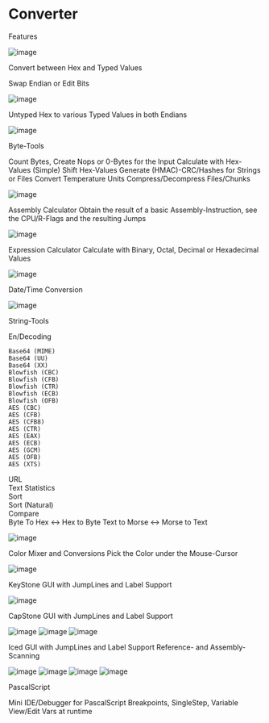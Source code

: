 # Converter

Features

![image](https://github.com/TetzkatLipHoka/Converter/assets/10427286/3dbd412c-470c-440b-bd2e-b2ce5cc48402)


Convert between Hex and Typed Values

Swap Endian or Edit Bits


![image](https://user-images.githubusercontent.com/10427286/196573917-51164e72-289d-4cc0-bd42-0b873bc72ed3.png)

Untyped Hex to various Typed Values in both Endians


![image](https://github.com/TetzkatLipHoka/Converter/assets/10427286/a6a73fdf-8bdb-4389-bce6-f9d77fecf348)


Byte-Tools

  Count Bytes, Create Nops or 0-Bytes for the Input
  Calculate with Hex-Values (Simple)
  Shift Hex-Values
  Generate (HMAC)-CRC/Hashes for Strings or Files
  Convert Temperature Units
  Compress/Decompress Files/Chunks


![image](https://user-images.githubusercontent.com/10427286/196573942-c57759a3-99da-4e5f-bcdc-23da487ad91e.png)

Assembly Calculator
Obtain the result of a basic Assembly-Instruction, see the CPU/R-Flags and the resulting Jumps

![image](https://github.com/TetzkatLipHoka/Converter/assets/10427286/620ac2d0-f4ad-48b3-8f12-c84d298327a5)

Expression Calculator
Calculate with Binary, Octal, Decimal or Hexadecimal Values

![image](https://user-images.githubusercontent.com/10427286/196573965-69553839-cae2-4872-a0eb-b789d5aa7efb.png)

Date/Time Conversion


![image](https://user-images.githubusercontent.com/10427286/196573998-9c86dabe-145f-4597-8e49-ef9d9b2d5fd4.png)

String-Tools

  En/Decoding 
  
    Base64 (MIME)   
    Base64 (UU)    
    Base64 (XX)    
    Blowfish (CBC)    
    Blowfish (CFB)    
    Blowfish (CTR)
    Blowfish (ECB)    
    Blowfish (OFB)    
    AES (CBC)    
    AES (CFB)    
    AES (CFB8)    
    AES (CTR)    
    AES (EAX)    
    AES (ECB)    
    AES (GCM)    
    AES (OFB)    
    AES (XTS)
  
  URL  
  Text Statistics  
  Sort  
  Sort (Natural)  
  Compare  
  Byte To Hex <-> Hex to Byte
  Text to Morse <-> Morse to Text
  

![image](https://user-images.githubusercontent.com/10427286/196574025-38fd39cf-9d02-40ac-8fc7-8928f8c43a02.png)

Color Mixer and Conversions
Pick the Color under the Mouse-Cursor


![image](https://user-images.githubusercontent.com/10427286/196574067-921221ac-82ad-415b-81bf-cc3d854ec230.png)

KeyStone GUI with JumpLines and Label Support


![image](https://user-images.githubusercontent.com/10427286/196574253-fe9c665f-7320-4217-92ca-994e909cad72.png)

CapStone GUI with JumpLines and Label Support

![image](https://user-images.githubusercontent.com/10427286/212536712-94bdbf73-9bd0-4d45-a868-385c7dab00d4.png)
![image](https://github.com/TetzkatLipHoka/Converter/assets/10427286/c47cac2d-52b5-488d-ae11-29189be84eb3)
![image](https://github.com/TetzkatLipHoka/Converter/assets/10427286/5dee0f61-1309-498d-beba-5102e0dad517)


Iced GUI with JumpLines and Label Support
Reference- and Assembly-Scanning

![image](https://user-images.githubusercontent.com/10427286/212536930-47f928ff-7463-4958-a3f7-df13eae40974.png)
![image](https://user-images.githubusercontent.com/10427286/212536958-54ff8aba-688c-4fe2-8fab-d15f72ba5e94.png)
![image](https://user-images.githubusercontent.com/10427286/212536954-1f53a2f1-2166-4bb4-b5f8-ee5a51d93b1b.png)
![image](https://user-images.githubusercontent.com/10427286/212537010-2adee032-9abf-463a-b307-716077664073.png)

PascalScript

  Mini IDE/Debugger for PascalScript
  Breakpoints, SingleStep, Variable View/Edit Vars at runtime
